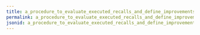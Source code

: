 ```yaml
---
title: a_procedure_to_evaluate_executed_recalls_and_define_improvements
permalink: a_procedure_to_evaluate_executed_recalls_and_define_improvements.html
jsonid: a_procedure_to_evaluate_executed_recalls_and_define_improvements
---
```

